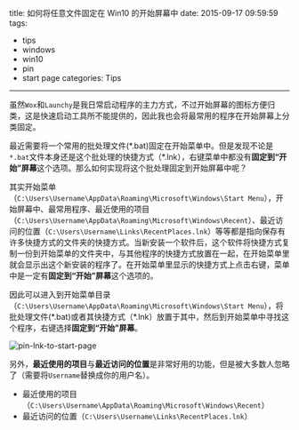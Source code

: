 title: 如何将任意文件固定在 Win10 的开始屏幕中
date: 2015-09-17 09:59:59
tags:
  - tips
  - windows
  - win10
  - pin
  - start page
categories: Tips
---

虽然`Wox`和`Launchy`是我日常启动程序的主力方式，不过开始屏幕的图标方便归类，这是快速启动工具所不能提供的，因此我也会将最常用的程序在开始屏幕上分类固定。

最近需要将一个常用的批处理文件(\*.bat)固定在开始菜单中。但是发现不论是`*.bat`文件本身还是这个批处理的快捷方式（\*.lnk），右键菜单中都没有**固定到“开始”屏幕**这个选项。那么如何实现将这个批处理固定到开始屏幕中呢？

其实开始菜单（`C:\Users\Username\AppData\Roaming\Microsoft\Windows\Start Menu`），开始屏幕中、最常用程序、最近使用的项目（`C:\Users\Username\AppData\Roaming\Microsoft\Windows\Recent`）、最近访问的位置（`C:\Users\Username\Links\RecentPlaces.lnk`）等等都是指向保存有许多快捷方式的文件夹的快捷方式。当新安装一个软件后，这个软件将快捷方式复制一份到开始菜单的文件夹中，与其他程序的快捷方式放置在一起，在开始菜单里就会显示出这个新安装的程序了。在开始菜单里显示的快捷方式上点击右键，菜单中是一定有**固定到“开始”屏幕**这个选项的。

因此可以进入到开始菜单目录（`C:\Users\Username\AppData\Roaming\Microsoft\Windows\Start Menu`），将批处理文件(\*.bat)或者其快捷方式（\*.lnk）放置于其中，然后到开始菜单中寻找这个程序，右键选择**固定到“开始”屏幕**。

![pin-lnk-to-start-page](http://zxjsdp1.qiniudn.com/pin-lnk-to-start-page.png)

另外，**最近使用的项目**与**最近访问的位置**是非常好用的功能，但是被大多数人忽略了（需要将`Username`替换成你的用户名）。

- 最近使用的项目（`C:\Users\Username\AppData\Roaming\Microsoft\Windows\Recent`）
- 最近访问的位置（`C:\Users\Username\Links\RecentPlaces.lnk`）

